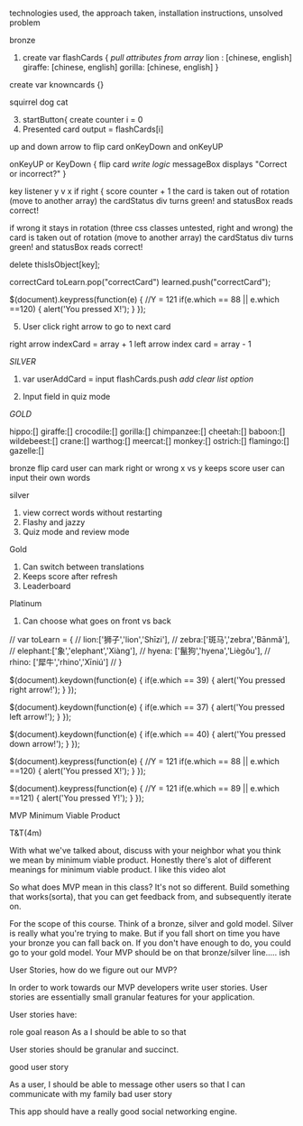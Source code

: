  technologies used,
 the approach taken,
 installation instructions,
 unsolved problem

bronze

1. create var flashCards {  *pull attributes from array*
    lion : [chinese, english]
    giraffe: [chinese, english]
    gorilla: [chinese, english]
  }

  create var knowncards {}

squirrel
dog
cat



3. startButton{
  create counter
  i = 0
4. Presented card
  output = flashCards[i]

  up and down arrow to flip card
  onKeyDown and onKeyUP

  onKeyUP or KeyDown
  {
    flip card *write logic*
    messageBox displays "Correct or incorrect?"
  }


  key listener y v x
  if right {
  score counter + 1
  the card is taken out of rotation (move to another array)
  the cardStatus div turns green! and statusBox reads correct!


  if wrong
  it stays in rotation (three css classes untested, right and wrong)
  the card is taken out of rotation (move to another array)
  the cardStatus div turns green! and statusBox reads correct!

delete thisIsObject[key];

correctCard
toLearn.pop("correctCard")
learned.push("correctCard");




  $(document).keypress(function(e) { //Y = 121
      if(e.which == 88 || e.which ==120) {
          alert('You pressed X!');
      }
  });

  5. User click right arrow to go to next card  

  right arrow indexCard = array + 1
  left arrow index card = array - 1

*SILVER*

  1. var userAddCard = input
     flashCards.push
     *add clear list option*

  2. Input field in quiz mode


*GOLD*



hippo:[]
giraffe:[]
crocodile:[]
gorilla:[]
chimpanzee:[]
cheetah:[]
baboon:[]
wildebeest:[]
crane:[]
warthog:[]
meercat:[]
monkey:[]
ostrich:[]
flamingo:[]
gazelle:[]

bronze
flip card
user can mark right or wrong x vs y
keeps score
user can input their own words

silver
1. view correct words without restarting
1. Flashy and jazzy
1. Quiz mode and review mode

Gold
1. Can switch between translations
2. Keeps score after refresh
3. Leaderboard

Platinum
1. Can choose what goes on front vs back



// var toLearn = {
// lion:['狮子','lion','Shīzi'],
// zebra:['斑马','zebra','Bānmǎ'],
// elephant:['象','elephant','Xiàng'],
// hyena: ['鬣狗','hyena','Liègǒu'],
// rhino: ['犀牛','rhino','Xīniú']
// }


$(document).keydown(function(e) {
    if(e.which == 39) {
        alert('You pressed right  arrow!');
    }
});

$(document).keydown(function(e) {
    if(e.which == 37) {
        alert('You pressed left arrow!');
    }
});


$(document).keydown(function(e) {
    if(e.which == 40) {
        alert('You pressed down arrow!');
    }
});

$(document).keypress(function(e) { //Y = 121
    if(e.which == 88 || e.which ==120) {
        alert('You pressed X!');
    }
});

$(document).keypress(function(e) { //Y = 121
    if(e.which == 89 || e.which ==121) {
        alert('You pressed Y!');
    }
});


 MVP Minimum Viable Product

T&T(4m)

With what we've talked about, discuss with your neighbor what you think we mean by minimum viable product.
Honestly there's alot of different meanings for minimum viable product. I like this video alot

So what does MVP mean in this class? It's not so different. Build something that works(sorta), that you can get feedback from, and subsequently iterate on.

For the scope of this course. Think of a bronze, silver and gold model. Silver is really what you're trying to make. But if you fall short on time you have your bronze you can fall back on. If you don't have enough to do, you could go to your gold model. Your MVP should be on that bronze/silver line..... ish

User Stories, how do we figure out our MVP?

In order to work towards our MVP developers write user stories. User stories are essentially small granular features for your application.

User stories have:

role
goal
reason
As a <role> I should be able to <goal> so that <reason>

User stories should be granular and succinct.

good user story

As a user, I should be able to message other users so that I can communicate with my family
bad user story

This app should have a really good social networking engine.

